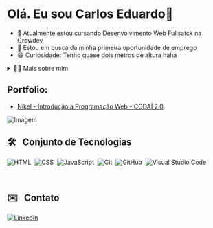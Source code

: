 <h1>Olá. Eu sou Carlos Eduardo👋</h1>

  <ul>
      <li>🌱 Atualmente estou cursando Desenvolvimento Web Fullsatck na Growdev</li>
      <li>🔭 Estou em busca da minha primeira oportunidade de emprego</li>
      <li>😄 Curiosidade: Tenho quase dois metros de altura haha</li>
  </ul>
  
<details>
  <summary>👨‍💻 Mais sobre mim</summary>
  <p>
    💬 Sou um entusiasta brasileiro da tecnologia, dedicado e apaixonado por inovação e aprendizado contínuo. Tenho 24 anos e sou formado em Engenharia Elétrica pela Faculdade Anhanguera. Atualmente, estou cursando 
       o programa de desenvolvimento Full Stack pela GrowDev, onde busco adquirir conhecimentos na área de TI para me aperfeiçoar profissionalmente. 
      Além disso, tenho planos de realizar uma pós-graduação na área de automação.
  </p>
  <p>
    ⚡Gosto de ler, seja um bom livro, mangá ou quadrinhos, além de assistir filmes e jogar! Acredito que nossos interesses pessoais contribuem para uma percepção mais apurada das coisas e para a resolução de problemas. \o/
  </p>
</details>


## Portfolio:
- [Nikel - Introdução a Programação Web - CODAÍ 2.0 ](https://github.com/CarlosEduardoMPereira/Nikel.git)



<p align="left">
  <img align="center" src="https://github.com/VariableBee/VariableBee/assets/77739311/4e9f41af-6b57-49a7-b15a-74322e96b4d7" alt="Imagem">
</p>


## 🛠 &nbsp; Conjunto de Tecnologias
![HTML](https://img.shields.io/badge/-HTML-05122A?style=flat&logo=HTML5)&nbsp;
![CSS](https://img.shields.io/badge/-CSS-05122A?style=flat&logo=CSS3&logoColor=1572B6)&nbsp;
![JavaScript](https://img.shields.io/badge/-JavaScript-05122A?style=flat&logo=javascript)&nbsp;
![Git](https://img.shields.io/badge/-Git-05122A?style=flat&logo=git)&nbsp;
![GitHub](https://img.shields.io/badge/-GitHub-05122A?style=flat&logo=github)&nbsp;
![Visual Studio Code](https://img.shields.io/badge/-Visual%20Studio%20Code-05122A?style=flat&logo=visual-studio-code&logoColor=007ACC)&nbsp;



<br>

## ✉️ &nbsp; Contato
[![LinkedIn](https://img.shields.io/badge/LinkedIn-0077B5?style=for-the-badge&logo=linkedin&logoColor=white)](https://www.linkedin.com/in/carlos-eduardo-macedo-pereira-b7893a212)


  

  

